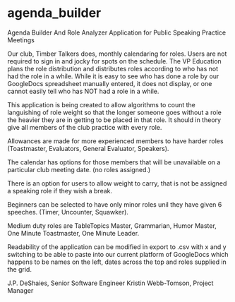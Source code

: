 # agenda_builder
Agenda Builder And Role Analyzer Application for Public Speaking Practice Meetings

Our club, Timber Talkers does, monthly calendaring for roles. Users are not required to sign in and jocky for spots on the schedule.  The VP Education plans the role distribution and distributes roles according to who has not had the role in a while. While it is easy to see who has done a role by our GoogleDocs spreadsheet manually entered, it does not display, or one cannot easily tell who has NOT had a role in a while. 

This application is being created to allow algorithms to count the languishing of role weight so that the longer someone goes without a role the heavier they are in getting to be placed in that role. It should in theory give all members of the club practice with every role.  

Allowances are made for more experienced members to have harder roles (Toastmaster, Evaluators, General Evaluator, Speakers). 

The calendar has options for those members that will be unavailable on a particular club meeting date. (no roles assigned.)

There is an option for users to allow weight to carry, that is not be assigned a speaking role if they wish a break.

Beginners can be selected to have only minor roles unil they have given 6 speeches. (Timer, Uncounter, Squawker).

Medium duty roles are TableTopics Master, Grammarian, Humor Master, One Minute Toastmaster, One Minute Leader.

Readability of the application can be modified in export to .csv with x and y switching to be able to paste into our current platform of GoogleDocs which happens to be names on the left, dates across the top and roles supplied in the grid.

J.P. DeShaies, Senior Software Engineer
Kristin Webb-Tomson, Project Manager
